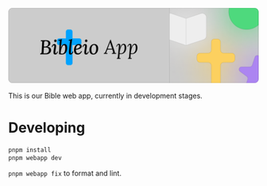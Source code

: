 ![banner](/.github/assets/gh-app.png)

This is our Bible web app, currently in development stages.

# Developing

```bash
pnpm install
pnpm webapp dev
```

`pnpm webapp fix` to format and lint.
